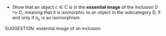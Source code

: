 -  Show that an object $c \in \mathsf{C}$ is in the  **essential image** of the inclusion $\mathsf{D} \hookrightarrow \mathsf{C}$, meaning that it is isomorphic to an object in the subcategory $\mathsf{D}$,  if and only if $\eta_c$ is an isomorphism.

SUGGESTION: essential image of an inclusion